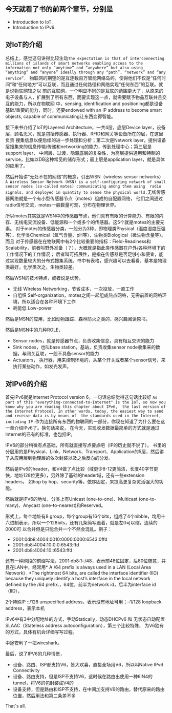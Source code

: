 ## 今天就看了书的前两个章节，分别是
- Introduction to IoT.
- Introduction to IPv6.

## 对IoT的介绍

总结上，感觉这句讲得比较生动`The expectation is that of interconnecting millions of islands of smart networks enabling access to the 
information not only “anytime” and “anywhere” but also using “anything” and “anyone” ideally through any “path”, “network” and “any service”. `
物联网的期望的是互连数百万智能网络岛屿，使得他们不仅是“任何时间”和“任何地方”可以互联，而且通过任何路径和网络实现“任何东西”的互联。就是说物联网较之以
前的互联网，一个明显不同的是互联的范围更大了，从原来的电子设备与人，扩展到了所有东西，而要实现这一点，就需要赋予物品互联并且交互的能力，所以在物联网
中，sensing, identification and positioning都是设备基础/重要的能力，同时，还要endowed with an IP address to become smart objects, capable of 
communicating让东西变得智能。

接下来书介绍了IoT的Layered Architecture，一共4层，底层Device layer，设备层，顾名思义，就是包括传感器、执行器、RFID和网关等设备所在的层，在这里负责
搜集信息以便后续的进一步处理和分析；第二次是Network layer，提供设备层搜集来的信息传输/传递和networking的能力，传到处理中心；第三层是support layer，
中间层，过渡，隐藏底层的复杂性，为高层提供通用和特制的service，比如以DB这种常见的储存形式；最上层是application layer，就是具体的应用了。

然后开始讲“无处不在的网络”的概念，引出WSN（wireless sensor networks）
`A Wireless Sensor Network (WSN) is a self-configuring network of small sensor nodes (so-called motes) communicating among them using 
radio signals, and deployed in quantity to sense the physical world.`无线传感器网络就是一个有小型传感器节点（motes）组成的自配置网络，
他们之间通过radio信号交流，motes一般数量可观，分布在物理世界。

所以motes其实就是WSN中的传感器节点，他们具有有限的计算能力、有限的内存、无线电交流设备、低能源和一个或多个的传感器。这5个就是motes的主要元素。
对于motes的传感器分类，一般分为3种，即物理类Physical（温度湿度压强等）、化学类Chemical（氧气含量、pH等）、生物类Biological（微生物含量等）。而且
对于传感器在在物联网中有2个比较重要的指标：Field-Readiness和Scalability，前者叫野外准备（？），大概就是指此类传感器在户外/各种环境下的工作情况下的工作情况；
后者叫可拓展性，是指在传感器是否足够小和便宜，能过实现数量较大的分布式搜集系统。书中有表格，感兴趣可以去看看，基本是物理类最好，化学类次之，生物类较差。

然后WSN的技术特点，或者说是优势，
- 无线 Wireless Networking，节省成本，一次投放，一直工作
- 自组织 Self-organization，motes之间一起组成热点网络，无需前置的网络环境，所以适合在各种环境下工作
- 耗能低 Low-power

然后是MSN的应用，比如动物跟踪、森林防火之类的，感兴趣阅读原书。

然后是MSN中的几种ROLE，
- Sensor nodes，就是传感器节点，负责收集信息，具有相互交流的能力
- Sink nodes，也叫base station，基站，负责收集sensor node收集来的数据，与网关互联，一般不具备sensor的能力 
- Actuators， 执行器，用来控制环境的，从某个开关或者某个sensor信号，来执行某些动作，如发光发声。

## 对IPv6的介绍
首先IPv6就是Internet Protocol version 6，一句话总结觉得这句话比较好
`As part of this "everything-connected-to-Internet" is the IoT, so now you know why you are reading this chapter about IPv6, 
the last version of the Internet Protocol. In other words, today, the easiest way to send and receive data is by means of 
the standards used in the Internet, including IP.`作为连接所有东西的物联网的一部分，你现在知道了为什么要在这一章介绍IPv6了。换句话来说，
在今天，实现收发数据最简单的方式就是通过Internet的已有的标准，也包括IP。

IPV6的部分稍微有点基础，所有就直接写点要点吧（IP的历史就不说了）。
书里的分层用的是Physical、Link、Network、Transport、Application的5层，然后讲了从应用层到物理层的依次封装以及之后反向的分发。

然后是IPv6的header，和V4做了点比较（域更少8-12更简洁，长度40字节更快，地址128位更多），另外除了基础的header域，还有一些extension headers，
如hop by hop、security等，依序固定，来提高更复杂灵活强大的功能。

然后就是IPV6的地址，分类上有Unicast (one-to-one)、Multicast (one-to-many)、Anycast (one-to-nearest)和Reserved。

形式上，每个地址有8 group，每个group有16个bits，组成了4个nibble，均用十六进制表示，所以一个128bits，还有几条简写跪着，就是左0可以缩，连续的0000可
以合并但是只能合并一个不然会混乱。例子： 
- 2001:0db8:4004:0010:0000:0000:6543:0ffd 
- 2001:db8:4004:10:0:0:6543:ffd 
- 2001:db8:4004:10::6543:ffd

还有一种网段的前缀写法，2001:db8:1::/48，表示前48位固定，后80位随意，并且在LAN中，经常用* A /64 prefix is always used in a LAN 
(Local Area Network) . *The rightmost 64 bits, are called the interface identifier (IID) because they uniquely identify
a host’s interface in the local network defined by the /64 prefix.，64位，前半为network id，后半为interface id（IID），

2个特殊IP ::/128 unspecified address，表示没有地址可用；::1/128 loopback address，表示本机

IPv6中有3中分配地址的方式，手动Statically，动态DHCPv6 和 无状态自动配置SLAAC（Stateless address autoconfiguration），第三个比较特殊，
为V6独有的方式，具体有机会详细写写过程。

中途安利了一把wireshark。

最后，说了IPV6的几种情景，
- 设备、路由、ISP都支持V6，皆大欢喜，直接全场用V6，所以叫Native IPv6 Connectivity
- 设备、路由支持，但是ISP不支持V6，这时候在路由出使用一种6IN4的tunnel，将V6的包封装成V4的
- 设备支持，但是路由和ISP不支持，在中间加支持V6的路由，替代原来的路由位置，然后用法和第二条差不多

That`s all.
